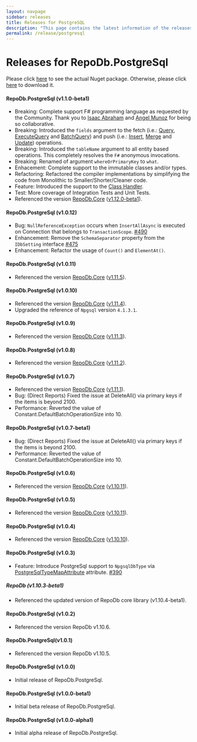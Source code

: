 ```yaml
---
layout: navpage
sidebar: releases
title: Releases for PostgreSQL
description: "This page contains the latest information of the releases of RepoDb.PostgreSql library."
permalink: /release/postgresql
---
```


# Releases for RepoDb.PostgreSql

Please click [here](https://www.nuget.org/packages/RepoDb.PostgreSql) to see the actual Nuget package. Otherwise, please click [here](https://www.nuget.org/api/v2/package/RepoDb.PostgreSql) to download it.

#### RepoDb.PostgreSql (v1.1.0-beta1)

- Breaking: Complete support F# programming language as requested by the Community. Thank you to [Isaac Abraham](https://twitter.com/isaac_abraham) and [Angel Munoz](https://twitter.com/Daniel_Tuna) for being so collaborative.
- Breaking: Introduced the `fields` argument to the fetch (i.e.: [Query](/operation/query), [ExecuteQuery](/operation/executequery) and [BatchQuery](/operation/batchquery)) and push (i.e.: [Insert](/operation/insert), [Merge](/operation/merge) and [Update](/operation/update)) operations.
- Breaking: Introduced the `tableName` argument to all entity based operations. This completely resolves the `F#` anonymous invocations.
- Breaking: Renamed of argument `whereOrPrimaryKey` to `what`.
- Enhacement: Complete support to the immutable classes and/or types.
- Refactoring: Refactored the compiler implementations by simplifying the code from Monolithic to Smaller/Shorter/Cleaner code.
- Feature: Introduced the support to the [Class Handler](/feature/classhandler).
- Test: More coverage of Integration Tests and Unit Tests.
- Referenced the version [RepoDb.Core](https://www.nuget.org/packages/RepoDb) ([v1.12.0-beta1](/release/core#repodb-v1120-beta1)).


#### RepoDb.PostgreSql (v1.0.12)

- Bug: `NullReferenceException` occurs when `InsertAllAsync` is executed on Connection that belongs to `TransactionScope`. [#490](https://github.com/mikependon/RepoDb/issues/490)
- Enhancement: Remove the `SchemaSeparator` property from the `IDbSetting` interface [#475](https://github.com/mikependon/RepoDb/issues/475)
- Enhancement: Refactor the usage of `Count()` and `ElementAt()`.


#### RepoDb.PostgreSql (v1.0.11)

- Referenced the version [RepoDb.Core](https://www.nuget.org/packages/RepoDb) ([v1.11.5](/release/core#repodb-v1115)).


#### RepoDb.PostgreSql (v1.0.10)

- Referenced the version [RepoDb.Core](https://www.nuget.org/packages/RepoDb) ([v1.11.4](/release/core#repodb-v1114)).
- Upgraded the reference of `Npgsql` version `4.1.3.1`.


#### RepoDb.PostgreSql (v1.0.9)

- Referenced the version [RepoDb.Core](https://www.nuget.org/packages/RepoDb) ([v1.11.3](/release/core#repodb-v1113)).


#### RepoDb.PostgreSql (v1.0.8)

- Referenced the version [RepoDb.Core](https://www.nuget.org/packages/RepoDb) ([v1.11.2](/release/core#repodb-v1112)).


#### RepoDb.PostgreSql (v1.0.7)

- Referenced the version [RepoDb.Core](https://www.nuget.org/packages/RepoDb) ([v1.11.1](/release/core#repodb-v1111)).
- Bug: (Direct Reports) Fixed the issue at DeleteAll() via primary keys if the items is beyond 2100.
- Performance: Reverted the value of Constant.DefaultBatchOperationSize into 10.


#### RepoDb.PostgreSql (v1.0.7-beta1)

- Bug: (Direct Reports) Fixed the issue at DeleteAll() via primary keys if the items is beyond 2100.
- Performance: Reverted the value of Constant.DefaultBatchOperationSize into 10.


#### RepoDb.PostgreSql (v1.0.6)

- Referenced the version [RepoDb.Core](https://www.nuget.org/packages/RepoDb) ([v1.10.11](/release/core#repodb-v11011)).


#### RepoDb.PostgreSql (v1.0.5)

- Referenced the version [RepoDb.Core](https://www.nuget.org/packages/RepoDb) ([v1.10.11](/release/core#repodb-v11011)).


#### RepoDb.PostgreSql (v1.0.4)

- Referenced the version [RepoDb.Core](https://www.nuget.org/packages/RepoDb) ([v1.10.10](/release/core#repodb-v11010)).


#### RepoDb.PostgreSql (v1.0.3)

- Feature: Introduce PostgreSql support to `NpgsqlDbType` via [PostgreSqlTypeMapAttribute](/attribute/postgresqltypemapattribute) attribute. [#390](https://github.com/mikependon/RepoDb/issues/390)


##### RepoDb (v1.10.3-beta1)

- Referenced the updated version of RepoDb core library (v1.10.4-beta1).


#### RepoDb.PostgreSql (v1.0.2)

- Referenced the version RepoDb v1.10.6.


#### RepoDb.PostgreSql(v1.0.1)

- Referenced the version RepoDb v1.10.5.


#### RepoDb.PostgreSql (v1.0.0)

- Initial release of RepoDb.PostgreSql.


#### RepoDb.PostgreSql (v1.0.0-beta1)

- Initial beta release of RepoDb.PostgreSql.


#### RepoDb.PostgreSql (v1.0.0-alpha1)

- Initial alpha release of RepoDb.PostgreSql.
